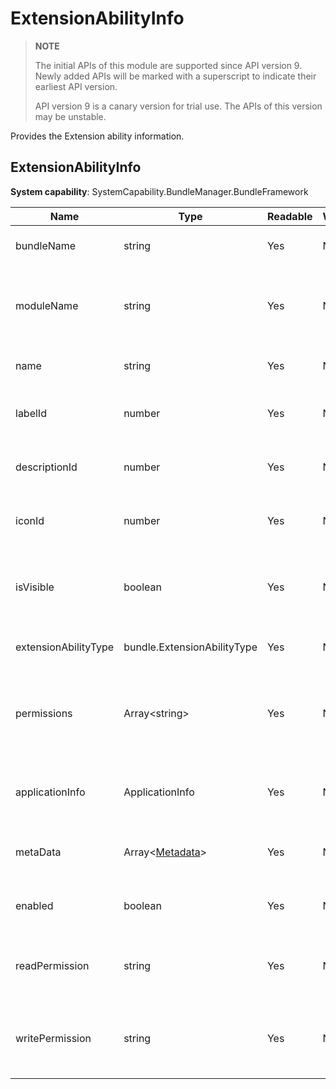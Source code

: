 # ExtensionAbilityInfo

> **NOTE**
>
> The initial APIs of this module are supported since API version 9. Newly added APIs will be marked with a superscript to indicate their earliest API version.
>
> API version 9 is a canary version for trial use. The APIs of this version may be unstable.

Provides the Extension ability information.

## ExtensionAbilityInfo

**System capability**: SystemCapability.BundleManager.BundleFramework

| Name                | Type                                                | Readable| Writable| Description                                              |
| -------------------- | ---------------------------------------------------- | ---- | ---- | -------------------------------------------------- |
| bundleName           | string                                               | Yes  | No  | Bundle name of the application.                                          |
| moduleName           | string                                               | Yes  | No  | Name of the HAP file to which the Extension ability belongs.                 |
| name                 | string                                               | Yes  | No  | Name of the Extension ability.                              |
| labelId              | number                                               | Yes  | No  | Label ID of the Extension ability.                          |
| descriptionId        | number                                               | Yes  | No  | Description ID of the Extension ability.                          |
| iconId               | number                                               | Yes  | No  | Icon ID of the Extension ability.                          |
| isVisible            | boolean                                              | Yes  | No  | Whether the Extension ability can be called by other applications.        |
| extensionAbilityType | bundle.ExtensionAbilityType                          | Yes  | No  | Type of the Extension ability.                              |
| permissions          | Array\<string>                                       | Yes  | No  | Permissions required for other applications to call the Extension ability.|
| applicationInfo      | ApplicationInfo | Yes  | No  | Application information of the Extension ability.                                |
| metaData             | Array\<[Metadata](js-apis-bundle-Metadata.md)>       | Yes  | No  | Metadata of the Extension ability.                          |
| enabled              | boolean                                              | Yes  | No  | Whether the Extension ability is enabled.                          |
| readPermission       | string                                               | Yes  | No  | Permission required for reading the Extension ability data.                |
| writePermission      | string                                               | Yes  | No  | Permission required for writing data to the Extension ability.                |

